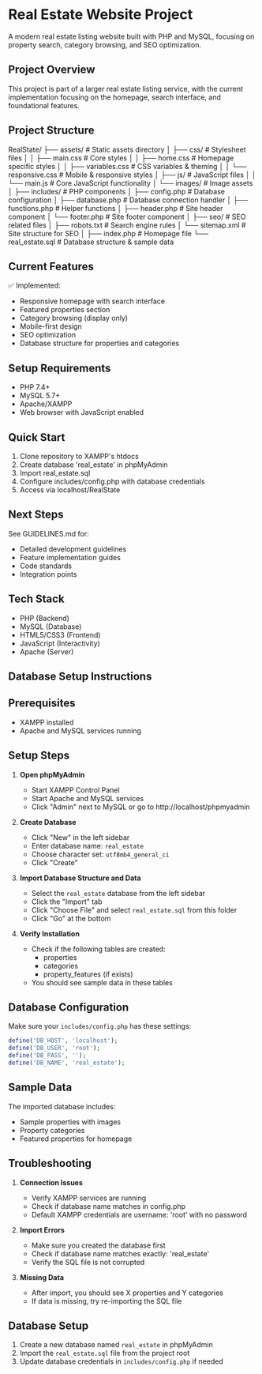 # Real Estate Website Project

A modern real estate listing website built with PHP and MySQL, focusing on property search, category browsing, and SEO optimization.

## Project Overview
This project is part of a larger real estate listing service, with the current implementation focusing on the homepage, search interface, and foundational features.

## Project Structure

RealState/
├── assets/ # Static assets directory
│ ├── css/ # Stylesheet files
│ │ ├── main.css # Core styles
│ │ ├── home.css # Homepage specific styles
│ │ ├── variables.css # CSS variables & theming
│ │ └── responsive.css # Mobile & responsive styles
│ ├── js/ # JavaScript files
│ │ └── main.js # Core JavaScript functionality
│ └── images/ # Image assets
│
├── includes/ # PHP components
│ ├── config.php # Database configuration
│ ├── database.php # Database connection handler
│ ├── functions.php # Helper functions
│ ├── header.php # Site header component
│ └── footer.php # Site footer component
│
├── seo/ # SEO related files
│ ├── robots.txt # Search engine rules
│ └── sitemap.xml # Site structure for SEO
│
├── index.php # Homepage file
└── real_estate.sql # Database structure & sample data

## Current Features
✅ Implemented:
- Responsive homepage with search interface
- Featured properties section
- Category browsing (display only)
- Mobile-first design
- SEO optimization
- Database structure for properties and categories

## Setup Requirements
- PHP 7.4+
- MySQL 5.7+
- Apache/XAMPP
- Web browser with JavaScript enabled

## Quick Start
1. Clone repository to XAMPP's htdocs
2. Create database 'real_estate' in phpMyAdmin
3. Import real_estate.sql
4. Configure includes/config.php with database credentials
5. Access via localhost/RealState

## Next Steps
See GUIDELINES.md for:
- Detailed development guidelines
- Feature implementation guides
- Code standards
- Integration points

## Tech Stack
- PHP (Backend)
- MySQL (Database)
- HTML5/CSS3 (Frontend)
- JavaScript (Interactivity)
- Apache (Server)

## Database Setup Instructions

## Prerequisites
- XAMPP installed
- Apache and MySQL services running

## Setup Steps

1. **Open phpMyAdmin**
   - Start XAMPP Control Panel
   - Start Apache and MySQL services
   - Click "Admin" next to MySQL or go to http://localhost/phpmyadmin

2. **Create Database**
   - Click "New" in the left sidebar
   - Enter database name: `real_estate`
   - Choose character set: `utf8mb4_general_ci`
   - Click "Create"

3. **Import Database Structure and Data**
   - Select the `real_estate` database from the left sidebar
   - Click the "Import" tab
   - Click "Choose File" and select `real_estate.sql` from this folder
   - Click "Go" at the bottom

4. **Verify Installation**
   - Check if the following tables are created:
     - properties
     - categories
     - property_features (if exists)
   - You should see sample data in these tables

## Database Configuration

Make sure your `includes/config.php` has these settings:
```php
define('DB_HOST', 'localhost');
define('DB_USER', 'root');
define('DB_PASS', '');
define('DB_NAME', 'real_estate');
```

## Sample Data
The imported database includes:
- Sample properties with images
- Property categories
- Featured properties for homepage

## Troubleshooting

1. **Connection Issues**
   - Verify XAMPP services are running
   - Check if database name matches in config.php
   - Default XAMPP credentials are username: 'root' with no password

2. **Import Errors**
   - Make sure you created the database first
   - Check if database name matches exactly: 'real_estate'
   - Verify the SQL file is not corrupted

3. **Missing Data**
   - After import, you should see X properties and Y categories
   - If data is missing, try re-importing the SQL file

## Database Setup
1. Create a new database named `real_estate` in phpMyAdmin
2. Import the `real_estate.sql` file from the project root
3. Update database credentials in `includes/config.php` if needed



